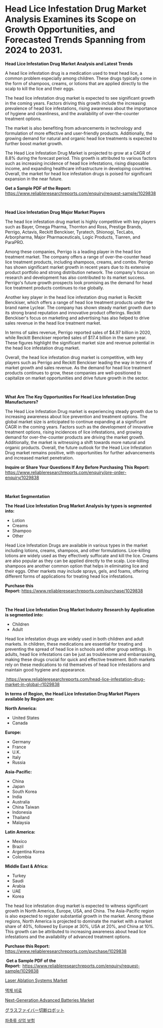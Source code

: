 <p><h1>Head Lice Infestation Drug Market Analysis Examines its Scope on Growth Opportunities, and Forecasted Trends Spanning from 2024 to 2031.</h1></p><p><strong>Head Lice Infestation Drug Market Analysis and Latest Trends</strong></p>
<p><p>A head lice infestation drug is a medication used to treat head lice, a common problem especially among children. These drugs typically come in the form of shampoos, creams, or lotions that are applied directly to the scalp to kill the lice and their eggs.</p><p>The head lice infestation drug market is expected to see significant growth in the coming years. Factors driving this growth include the increasing prevalence of head lice infestations, rising awareness about the importance of hygiene and cleanliness, and the availability of over-the-counter treatment options.</p><p>The market is also benefiting from advancements in technology and formulation of more effective and user-friendly products. Additionally, the growing demand for natural and organic head lice treatments is expected to further boost market growth.</p><p>The Head Lice Infestation Drug Market is projected to grow at a CAGR of 8.8% during the forecast period. This growth is attributed to various factors such as increasing incidence of head lice infestations, rising disposable income, and expanding healthcare infrastructure in developing countries. Overall, the market for head lice infestation drugs is poised for significant expansion in the near future.</p></p>
<p><strong>Get a Sample PDF of the Report:&nbsp;</strong> <a href="https://www.reliableresearchreports.com/enquiry/request-sample/1029838">https://www.reliableresearchreports.com/enquiry/request-sample/1029838</a></p>
<p>&nbsp;</p>
<p><strong>Head Lice Infestation Drug Major Market Players</strong></p>
<p><p>The head lice infestation drug market is highly competitive with key players such as Bayer, Omega Pharma, Thornton and Ross, Prestige Brands, Perrigo, Actavis, Reckitt Benckiser, Tyratech, Shionogi, TecLabs, Arborpharma, Major Pharmaceuticals, Logic Products, Tianren, and ParaPRO. </p><p>Among these companies, Perrigo is a leading player in the head lice treatment market. The company offers a range of over-the-counter head lice treatment products, including shampoos, creams, and combs. Perrigo has shown significant market growth in recent years due to its extensive product portfolio and strong distribution network. The company's focus on research and development has also contributed to its market success. Perrigo's future growth prospects look promising as the demand for head lice treatment products continues to rise globally.</p><p>Another key player in the head lice infestation drug market is Reckitt Benckiser, which offers a range of head lice treatment products under the brand name Lyclear. The company has shown steady market growth due to its strong brand reputation and innovative product offerings. Reckitt Benckiser's focus on marketing and advertising has also helped to drive sales revenue in the head lice treatment market.</p><p>In terms of sales revenue, Perrigo reported sales of $4.97 billion in 2020, while Reckitt Benckiser reported sales of $17.4 billion in the same year. These figures highlight the significant market size and revenue potential in the head lice infestation drug market.</p><p>Overall, the head lice infestation drug market is competitive, with key players such as Perrigo and Reckitt Benckiser leading the way in terms of market growth and sales revenue. As the demand for head lice treatment products continues to grow, these companies are well-positioned to capitalize on market opportunities and drive future growth in the sector.</p></p>
<p>&nbsp;</p>
<p><strong>What Are The Key Opportunities For Head Lice Infestation Drug Manufacturers?</strong></p>
<p><p>The Head Lice Infestation Drug market is experiencing steady growth due to increasing awareness about lice prevention and treatment options. The global market size is anticipated to continue expanding at a significant CAGR in the coming years. Factors such as the development of innovative treatment options, rising incidences of lice infestations, and growing demand for over-the-counter products are driving the market growth. Additionally, the market is witnessing a shift towards more natural and organic products. Overall, the future outlook for the Head Lice Infestation Drug market remains positive, with opportunities for further advancements and increased market penetration.</p></p>
<p><strong>Inquire or Share Your Questions If Any Before Purchasing This Report:</strong> <a href="https://www.reliableresearchreports.com/enquiry/pre-order-enquiry/1029838">https://www.reliableresearchreports.com/enquiry/pre-order-enquiry/1029838</a></p>
<p>&nbsp;</p>
<p><strong>Market Segmentation</strong></p>
<p><strong>The Head Lice Infestation Drug Market Analysis by types is segmented into:</strong></p>
<p><ul><li>Lotion</li><li>Creams</li><li>Shampoo</li><li>Other</li></ul></p>
<p><p>Head Lice Infestation Drugs are available in various types in the market including lotions, creams, shampoos, and other formulations. Lice-killing lotions are widely used as they effectively suffocate and kill the lice. Creams are also popular as they can be applied directly to the scalp. Lice-killing shampoos are another common option that helps in eliminating lice and their eggs. Other markets may include sprays, gels, and foams, offering different forms of applications for treating head lice infestations.</p></p>
<p><strong>Purchase this Report:&nbsp;</strong><a href="https://www.reliableresearchreports.com/purchase/1029838">https://www.reliableresearchreports.com/purchase/1029838</a></p>
<p>&nbsp;</p>
<p><strong>The Head Lice Infestation Drug Market Industry Research by Application is segmented into:</strong></p>
<p><ul><li>Children</li><li>Adult</li></ul></p>
<p><p>Head lice infestation drugs are widely used in both children and adult markets. In children, these medications are essential for treating and preventing the spread of head lice in schools and other group settings. In adults, head lice infestations can be just as troublesome and embarrassing, making these drugs crucial for quick and effective treatment. Both markets rely on these medications to rid themselves of head lice infestations and maintain good hygiene and appearance.</p></p>
<p><a href="https://www.reliableresearchreports.com/head-lice-infestation-drug-market-in-global-r1029838">&nbsp;https://www.reliableresearchreports.com/head-lice-infestation-drug-market-in-global-r1029838</a></p>
<p><strong>In terms of Region, the Head Lice Infestation Drug Market Players available by Region are:</strong></p>
<p>
    <p> <strong> North America: </strong>
        <ul>
            <li>United States</li>
            <li>Canada</li>
        </ul>
        </p> 
    <p> <strong> Europe: </strong>
        <ul>
            <li>Germany</li>
            <li>France</li>
            <li>U.K.</li>
            <li>Italy</li>
            <li>Russia</li>
        </ul>
        </p> 
    <p> <strong> Asia-Pacific: </strong>
        <ul>
            <li>China</li>
            <li>Japan</li>
            <li>South Korea</li>
            <li>India</li>
            <li>Australia</li>
            <li>China Taiwan</li>
            <li>Indonesia</li>
            <li>Thailand</li>
            <li>Malaysia</li>
        </ul>
        </p> 
    <p> <strong> Latin America: </strong>
        <ul>
            <li>Mexico</li>
            <li>Brazil</li>
            <li>Argentina Korea</li>
            <li>Colombia</li>
        </ul>
        </p> 
    <p> <strong> Middle East & Africa: </strong>
        <ul>
            <li>Turkey</li>
            <li>Saudi</li>
            <li>Arabia</li>
            <li>UAE</li>
            <li>Korea</li>
        </ul>
    </p>
    </p>
<p><p>The head lice infestation drug market is expected to witness significant growth in North America, Europe, USA, and China. The Asia-Pacific region is also expected to register substantial growth in the market. Among these regions, North America is projected to dominate the market with a market share of 40%, followed by Europe at 30%, USA at 20%, and China at 10%. This growth can be attributed to increasing awareness about head lice infestations and the availability of advanced treatment options.</p></p>
<p><strong>Purchase this Report: </strong><a href="https://www.reliableresearchreports.com/purchase/1029838">https://www.reliableresearchreports.com/purchase/1029838</a></p>
<p>&nbsp;<strong>Get a Sample PDF of the Report:&nbsp;&nbsp;</strong><a href="https://www.reliableresearchreports.com/enquiry/request-sample/1029838">https://www.reliableresearchreports.com/enquiry/request-sample/1029838</a></p>
<p><strong></strong></p>
<p><p><a href="https://www.linkedin.com/pulse/laser-ablation-systems-market-comprehensive-assessment-type-jpjhc">Laser Ablation Systems Market</a></p><p><a href="https://github.com/TitusBoyer1/Market-Research-Report-List-1/blob/main/123821778732.md">액체 비료</a></p><p><a href="https://github.com/yemakinde/Market-Research-Report-List-2/blob/main/next-generation-advanced-batteries-market.md">Next-Generation Advanced Batteries Market</a></p><p><a href="https://github.com/MacyOrn/Market-Research-Report-List-1/blob/main/791158185059.md">グラスファイバー切断ロボット</a></p><p><a href="https://medium.com/@joeyjohns20/%ED%8C%8C%EC%B6%A9%EB%A5%98-%EC%83%81%EC%97%85-%EB%B3%B4%ED%97%98-%EC%8B%9C%EC%9E%A5%EC%9D%80-%EC%8B%9C%EC%9E%A5-%EC%A0%90%EC%9C%A0%EC%9C%A8-%EC%8B%9C%EC%9E%A5-%ED%8A%B8%EB%A0%8C%EB%93%9C-%EB%B0%8F-%EC%8B%9C%EC%9E%A5-%EC%84%B1%EC%9E%A5%EC%97%90-%EA%B4%80%ED%95%9C-%EC%A0%95%EB%B3%B4%EB%A5%BC-%EC%A0%9C%EA%B3%B5%ED%95%A9%EB%8B%88%EB%8B%A4-e63b3f8b0c0b">파충류 상업 보험</a></p></p>